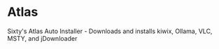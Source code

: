 # Atlas
Sixty's Atlas Auto Installer - Downloads and installs kiwix, Ollama, VLC, MSTY, and jDownloader
